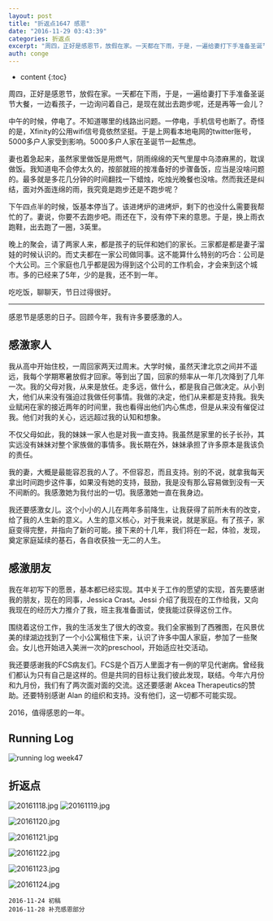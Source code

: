 ```yaml
---
layout: post
title: "折返点1647 感恩"
date: "2016-11-29 03:43:39"
categories: 折返点
excerpt: "周四，正好是感恩节，放假在家。一天都在下雨，于是，一遍给妻打下手准备圣诞节大餐，一边看孩子，一边询问着自己，是现在就出去跑步呢，还是再等一会儿？..."
auth: conge
---
```

* content
{:toc}

周四，正好是感恩节，放假在家。一天都在下雨，于是，一遍给妻打下手准备圣诞节大餐，一边看孩子，一边询问着自己，是现在就出去跑步呢，还是再等一会儿？

中午的时候，停电了。不知道哪里的线路出问题。一停电，手机信号也断了。奇怪的是，Xfinity的公用wifi信号竟依然坚挺。于是上网看本地电网的twitter账号，5000多户人家受到影响。5000多户人家在圣诞节一起焦虑。

妻也着急起来，虽然家里做饭是用燃气，阴雨绵绵的天气里屋中乌漆麻黑的，耽误做饭。我知道电不会停太久的，按部就班的按准备好的步骤备饭，应当是没啥问题的。最多就是多花几分钟的时间翻找一下蜡烛，吃烛光晚餐也没啥。然而我还是纠结，面对外面连绵的雨，我究竟是跑步还是不跑步呢？

下午四点半的时候，饭基本停当了。该进烤炉的进烤炉，剩下的也没什么需要我帮忙的了。妻说，你要不去跑步吧。雨还在下，没有停下来的意思。于是，换上雨衣跑鞋，出去跑了一圈，3英里。

晚上的聚会，请了两家人来，都是孩子的玩伴和她们的家长。三家都是都是妻子溜娃的时候认识的。而丈夫都在一家公司做同事。这不能算什么特别的巧合：公司是个大公司。三个家庭也几乎都是因为得到这个公司的工作机会，才会来到这个城市。多的已经来了5年，少的是我，还不到一年。

吃吃饭，聊聊天，节日过得很好。

------

感恩节是感恩的日子。回顾今年，我有许多要感激的人。

## 感激家人

我从高中开始住校，一周回家两天过周末。大学时候，虽然天津北京之间并不遥远，我每个学期寒暑放假才回家。等到出了国，回家的频率从一年几次降到了几年一次。我的父母对我，从来是放任。走多远，做什么，都是我自己做决定。从小到大，他们从来没有强迫过我做任何事情。我做的决定，他们从来都是支持我。我失业赋闲在家的接近两年的时间里，我也看得出他们内心焦虑，但是从来没有催促过我。他们对我的关心，远远超过我的认知和想象。

不仅父母如此，我的妹妹一家人也是对我一直支持。我虽然是家里的长子长孙，其实远没有妹妹对整个家族做的事情多。我长期在外，妹妹承担了许多原本是我该负的责任。

我的妻，大概是最能容忍我的人了。不但容忍，而且支持。别的不说，就拿我每天拿出时间跑步这件事，如果没有她的支持，鼓励，我是没有那么容易做到没有一天不间断的。我感激她为我付出的一切。我感激她一直在我身边。

我还要感激女儿。这个小小的人儿在两年多前降生，让我获得了前所未有的改变，给了我的人生新的意义。人生的意义核心，对于我来说，就是家庭。有了孩子，家庭变得完整，并指向了新的可能。接下来的十几年，我们将在一起，体验，发现，奠定家庭延续的基石，各自收获独一无二的人生。

## 感激朋友

我在年初写下的愿景，基本都已经实现。其中关于工作的愿望的实现，首先要感谢我的朋友，现在的同事，Jessica Crast。Jessi 介绍了我现在的工作给我，又向我现在的经历大力推介了我，班主我准备面试，使我能过获得这份工作。

围绕着这份工作，我的生活发生了很大的改变。我们全家搬到了西雅图，在风景优美的绿湖边找到了一个小公寓租住下来，认识了许多中国人家庭，参加了一些聚会。女儿也开始进入美洲一次的preschool，开始适应社交活动。

我还要感谢我的FCS病友们。FCS是个百万人里面才有一例的罕见代谢病。曾经我们都认为只有自己是这样的。但是共同的目标让我们彼此发现，联结。今年六月份和九月份，我们有了两次面对面的交流。这还要感谢 Akcea Therapeutics的赞助。还要特别感谢 Alan 的组织和支持。没有他们，这一切都不可能实现。

2016，值得感恩的一年。

## Running Log

![running log week47](/assets/images/折返点/118382-cad173a69873893b.png)

## 折返点

![20161118.jpg](/assets/images/折返点/118382-71f1826cacc34edf.jpg)
![20161119.jpg](/assets/images/折返点/118382-f97482b8b4e6947d.jpg)

![20161120.jpg](/assets/images/折返点/118382-a8b6a888466b7b6c.jpg)

![20161121.jpg](/assets/images/折返点/118382-3f59d4505126a305.jpg)

![20161122.jpg](/assets/images/折返点/118382-f8f98da73c1b782a.jpg)

![20161123.jpg](/assets/images/折返点/118382-27fa8d50e4b189e4.jpg)

![20161124.jpg](/assets/images/折返点/118382-0e0b33443f619a40.jpg)

```
2016-11-24 初稿
2016-11-28 补充感恩部分
```
